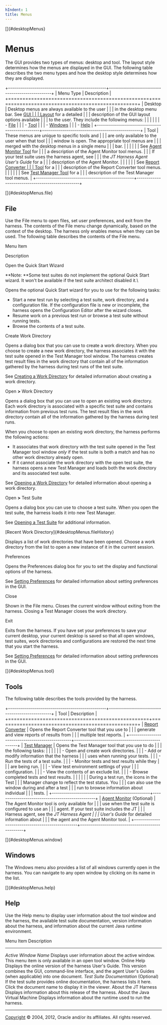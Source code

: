 ```yaml
---
hIndent: 1
title: Menus
---
```


[]{#desktopMenus}

# Menus

The GUI provides two types of menus: desktop and tool. The layout style determines how the menus are
displayed in the GUI. The following table describes the two menu types and how the desktop style
determines how they are displayed.

+-------------------------------------------------+-------------------------------------------------+
| Menu Type                                       | Description                                     |
+=================================================+=================================================+
| Desktop                                         | Desktop menus are always available to the user  |
|                                                 | in the desktop menu bar. See [GUI               |
|                                                 | Layout](desktopStyles.html) for a detailed      |
|                                                 | description of the GUI layout options available |
|                                                 | to the user. They include the following menus:  |
|                                                 |                                                 |
|                                                 | -   [File](#desktopMenus.file)                  |
|                                                 | -   [Tool](desktopMenus.html#desktopMenus.tool) |
|                                                 | -   [Windows](#desktopMenus.window)             |
|                                                 | -   [Help](#desktopMenus.help)                  |
+-------------------------------------------------+-------------------------------------------------+
| Tool                                            | These menus are unique to specific tools and    |
|                                                 | are only available to the user when that tool   |
|                                                 | window is open. The appropriate tool menus are  |
|                                                 | merged with the desktop menus in a single menu  |
|                                                 | bar.                                            |
|                                                 |                                                 |
|                                                 | See [Agent Monitor Tool](agentMonitor.html) for |
|                                                 | a description of the Agent Monitor tool menus.  |
|                                                 | If your test suite uses the harness agent, see  |
|                                                 | the *JT Harness Agent User\'s Guide* for a      |
|                                                 | description of the Agent Monitor.               |
|                                                 |                                                 |
|                                                 | See [Report Converter                           |
|                                                 | Tool](../mergeReports/window.html) for a        |
|                                                 | description of the Report Converter tool menus. |
|                                                 |                                                 |
|                                                 | See [Test Manager Tool](window.html) for a      |
|                                                 | description of the Test Manager tool menus.     |
+-------------------------------------------------+-------------------------------------------------+

[]{#desktopMenus.file}

## File

Use the File menu to open files, set user preferences, and exit from the harness. The contents of
the File menu change dynamically, based on the context of the desktop. The harness only enables
menus when they can be used. The following table describes the contents of the File menu.

Menu Item

Description

Open the Quick Start Wizard

**Note: **Some test suites do not implement the optional Quick Start wizard. It won\'t be available
if the test suite architect disabled it.\

Opens the optional Quick Start wizard for you to use for the following tasks:

-   Start a new test run by selecting a test suite, work directory, and a configuration file. If the
    configuration file is new or incomplete, the harness opens the Configuration Editor after the
    wizard closes.
-   Resume work on a previous test run or browse a test suite without running tests.
-   Browse the contents of a test suite.

Create Work Directory

Opens a dialog box that you can use to create a work directory. When you choose to create a new work
directory, the harness associates it with the test suite opened in the Test Manager tool window. The
harness creates test result files in the work directory that contain all of the information gathered
by the harness during test runs of the test suite.

See [Creating a Work Directory](../start/createDirectory.html) for detailed information about
creating a work directory.

Open **\>** Work Directory

Opens a dialog box that you can use to open an existing work directory. Each work directory is
associated with a specific test suite and contains information from previous test runs. The test
result files in the work directory contain all of the information gathered by the harness during
test runs.

When you choose to open an existing work directory, the harness performs the following actions:

-   It associates that work directory with the test suite opened in the Test Manager tool window
    *only* if the test suite is both a match and has no other work directory already open.
-   If it cannot associate the work directory with the open test suite, the harness opens a new Test
    Manager and loads both the work directory and its associated test suite.

See [Opening a Work Directory](../start/openDirectory.html) for detailed information about opening a
work directory.

Open **\>** Test Suite

Opens a dialog box you can use to choose a test suite. When you open the test suite, the harness
loads it into new Test Manager.

See [Opening a Test Suite](../start/openTestSuite.html) for additional information.

[Recent Work Directory]{#desktopMenus.fileHistory}

Displays a list of work directories that have been opened. Choose a work directory from the list to
open a new instance of it in the current session.

Preferences

Opens the Preferences dialog box for you to set the display and functional options of the harness.

See [Setting Preferences](prefsDialog.html) for detailed information about setting preferences in
the GUI.

Close

Shown in the File menu. Closes the current window without exiting from the harness. Closing a Test
Manager closes the work directory.

Exit

Exits from the harness. If you have set your preferences to save your current desktop, your current
desktop is saved so that all open windows, test suites, work directories and configurations are
restored the next time that you start the harness.

See [Setting Preferences](prefsDialog.html) for detailed information about setting preferences in
the GUI.

[]{#desktopMenus.tool}

## Tools

The following table describes the tools provided by the harness.

+-------------------------------------------------+-------------------------------------------------+
| Tool                                            | Description                                     |
+=================================================+=================================================+
| [Report Converter](reportMerge.html)            | Opens the Report Converter tool that you use to |
|                                                 | generate and view reports of results from       |
|                                                 | multiple test reports.                          |
+-------------------------------------------------+-------------------------------------------------+
| [Test Manager](window.html)                     | Opens the Test Manager tool that you use to do  |
|                                                 | the following tasks:                            |
|                                                 |                                                 |
|                                                 | -   Open and create work directories.           |
|                                                 | -   Add or modify information that the harness  |
|                                                 |     uses when running your tests.               |
|                                                 | -   Run the tests of a test suite.              |
|                                                 | -   Monitor tests and test results while they   |
|                                                 |     are being run.                              |
|                                                 | -   View test environment settings of your      |
|                                                 |     configuration.                              |
|                                                 | -   View the contents of an exclude list.       |
|                                                 | -   Browse completed tests and test results.    |
|                                                 |                                                 |
|                                                 | During a test run, the icons in the Test        |
|                                                 | Manager change to reflect the test status. You  |
|                                                 | can also use the window during and after a test |
|                                                 | run to browse information about individual      |
|                                                 | tests.                                          |
+-------------------------------------------------+-------------------------------------------------+
| [Agent Monitor](agentMonitor.html) (Optional)   | The Agent Monitor tool is only available for    |
|                                                 | use when the test suite is configured to use an |
|                                                 | agent. If your test suite includes the JT       |
|                                                 | Harness agent, see the *JT Harness Agent        |
|                                                 | User\'s Guide* for detailed information about   |
|                                                 | the agent and the Agent Monitor tool.           |
+-------------------------------------------------+-------------------------------------------------+

[]{#desktopMenus.window}

## Windows

The Windows menu also provides a list of all windows currently open in the harness. You can navigate
to any open window by clicking on its name in the list.

[]{#desktopMenus.help}

## Help

Use the Help menu to display user information about the tool window and the harness, the available
test suite documentation, version information about the harness, and information about the current
Java runtime environment.

  Menu Item                               Description
  --------------------------------------- ------------------------------------------------------------------------------------------------------------------------------------------------------------------------------------
  *Active Window Name*                    Displays user information about the active window. This menu item is only available in an open tool window.
  Online Help                             Displays the online version of the harness User\'s Guide. This version combines the GUI, command-line interface, and the agent User\'s Guides (when applicable) into one document.
  *Test Suite Documentation* (Optional)   If the test suite provides online documentation, the harness lists it here. Click the document name to display it in the viewer.
  About the JT Harness                    Displays information about this release of the harness.
  About the Java Virtual Machine          Displays information about the runtime used to run the harness.

----------------------------------------------------------------------------------------------------

[Copyright](../copyright.html) © 2004, 2012, Oracle and/or its affiliates. All rights reserved.
